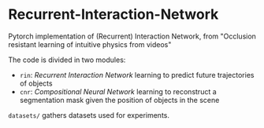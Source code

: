 # Recurrent-Interaction-Network
Pytorch implementation of (Recurrent) Interaction Network, from "Occlusion resistant learning of intuitive physics from videos"


The code is divided in two modules:
- ```rin```: _Recurrent Interaction Network_ learning to predict future trajectories of objects
- ```cnr```: _Compositional Neural Network_ learning to reconstruct a segmentation mask given the position of objects in the scene 


```datasets/``` gathers datasets used for experiments.
